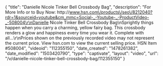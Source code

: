 {
    "title": "Danielle Nicole Tinker Bell Crossbody Bag",
    "description": "For More Info or to Buy Now: http:\/\/www.hsn.com\/products\/seo\/8212040?rdr=1&sourceid=youtube&cm_mmc=Social-_-Youtube-_-ProductVideo-_-508004\r\nDanielle Nicole Tinker Bell Crossbody Bag\nSprightly things happen when you carry a charming, yellow fairy bag. This crossbody renders a glow and happiness every time you wear it. Complete with all...\r\nPrices shown on the previously recorded video may not represent the current price.  View hsn.com to view the current selling price. HSN Item #508004",
    "videoid": "112355150",
    "date_created": "1478261382",
    "date_modified": "1503420790",
    "type": "captivate",
    "layout": "video",
    "url": "\/v\/danielle-nicole-tinker-bell-crossbody-bag\/112355150"
}